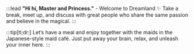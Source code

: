 :::lead
**"Hi hi, Master and Princess."** - Welcome to Dreamland ✨
Take a break, meet up, and discuss with great people who share the same passion and believe in the magical.
:::

:::tip[tl;dr:]
Let’s have a meal and enjoy together with the maids in the Japanese-style maid café. Just put away your brain, relax,  and unleash your inner here.
:::